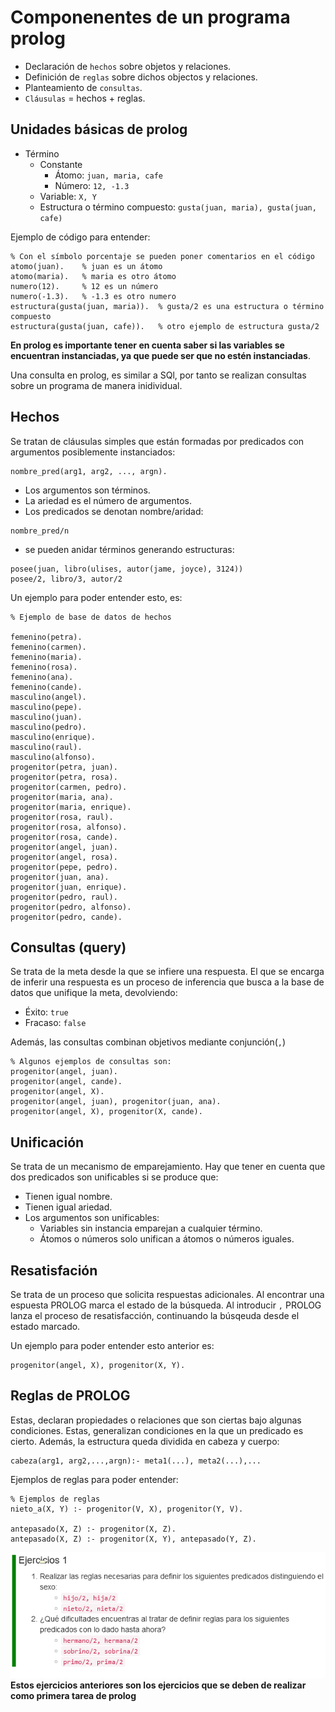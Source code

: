 # Componenentes de un programa prolog

- Declaración de `hechos` sobre objetos y relaciones.
- Definición de `reglas` sobre dichos objectos y relaciones.
- Planteamiento de `consultas`.
- `Cláusulas` = hechos + reglas.

## Unidades básicas de prolog

- Término
  - Constante
    - Átomo: `juan, maria, cafe`
    - Número: `12, -1.3`
  - Variable: `X, Y`
  - Estructura o término compuesto: `gusta(juan, maria), gusta(juan, cafe)`

Ejemplo de código para entender:

```(Prolog)
% Con el símbolo porcentaje se pueden poner comentarios en el código
atomo(juan).    % juan es un átomo
atomo(maria).   % maria es otro átomo
numero(12).     % 12 es un número
numero(-1.3).   % -1.3 es otro numero
estructura(gusta(juan, maria)).  % gusta/2 es una estructura o término compuesto
estructura(gusta(juan, cafe)).   % otro ejemplo de estructura gusta/2
```

**En prolog es importante tener en cuenta saber si las variables se encuentran instanciadas,
ya que puede ser que no estén instanciadas**.

Una consulta en prolog, es similar a SQl, por tanto se realizan consultas sobre un programa
de manera inidividual.

## Hechos

Se tratan de cláusulas simples que están formadas por predicados con argumentos
posiblemente instanciados:

```(prolog)
nombre_pred(arg1, arg2, ..., argn).
```

- Los argumentos son términos.
- La ariedad es el número de argumentos.
- Los predicados se denotan nombre/aridad:

```(prolog)
nombre_pred/n
```

- se pueden anidar términos generando estructuras:

```(prolog)
posee(juan, libro(ulises, autor(jame, joyce), 3124))
posee/2, libro/3, autor/2
```

Un ejemplo para poder entender esto, es:

```(prolog)
% Ejemplo de base de datos de hechos

femenino(petra).
femenino(carmen).
femenino(maria).
femenino(rosa).
femenino(ana).
femenino(cande).
masculino(angel).
masculino(pepe).
masculino(juan).
masculino(pedro).
masculino(enrique).
masculino(raul).
masculino(alfonso).
progenitor(petra, juan).
progenitor(petra, rosa).
progenitor(carmen, pedro).
progenitor(maria, ana).
progenitor(maria, enrique).
progenitor(rosa, raul).
progenitor(rosa, alfonso).
progenitor(rosa, cande).
progenitor(angel, juan).
progenitor(angel, rosa).
progenitor(pepe, pedro).
progenitor(juan, ana).
progenitor(juan, enrique).
progenitor(pedro, raul).
progenitor(pedro, alfonso).
progenitor(pedro, cande).
```

## Consultas (query)

Se trata de la meta desde la que se infiere una respuesta. El que se encarga
de inferir una respuesta es un proceso de inferencia que busca a la base de datos
que unifique la meta, devolviendo:

- Éxito: `true`
- Fracaso: `false`

Además, las consultas combinan objetivos mediante conjunción(`,`)

```(prolog)
% Algunos ejemplos de consultas son:
progenitor(angel, juan).
progenitor(angel, cande).
progenitor(angel, X).
progenitor(angel, juan), progenitor(juan, ana).
progenitor(angel, X), progenitor(X, cande).
```

## Unificación

Se trata de un mecanismo de emparejamiento. Hay que tener en cuenta que dos predicados
son unificables si se produce que:
- Tienen igual nombre.
- Tienen igual ariedad.
- Los argumentos son unificables:
  - Variables sin instancia emparejan a cualquier término.
  - Átomos o números solo unifican a átomos o números iguales.

## Resatisfación

Se trata de un proceso que solicita respuestas adicionales. Al encontrar una
espuesta PROLOG marca el estado de la búsqueda. Al introducir `,` PROLOG lanza
el proceso de resatisfacción, continuando la búsqeuda desde el estado marcado.

Un ejemplo para poder entender esto anterior es:

```(prolog)
progenitor(angel, X), progenitor(X, Y).
```

## Reglas de PROLOG

Estas, declaran propiedades o relaciones que son ciertas bajo algunas condiciones.
Estas, generalizan condiciones en la que un predicado es cierto. Además, la estructura
queda dividida en cabeza y cuerpo:

```(prolog)
cabeza(arg1, arg2,...,argn):- meta1(...), meta2(...),...
```

Ejemplos de reglas para poder entender:

```(prolog)
% Ejemplos de reglas
nieto_a(X, Y) :- progenitor(V, X), progenitor(Y, V).

antepasado(X, Z) :- progenitor(X, Z).
antepasado(X, Z) :- progenitor(X, Y), antepasado(Y, Z).
```

![img.png](/img.png)
**Estos ejercicios anteriores son los ejercicios que se deben de realizar
como primera tarea de prolog**